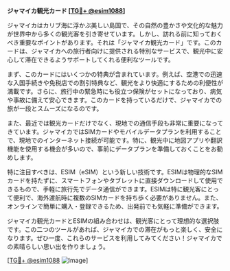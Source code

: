 **ジャマイカ観光カード [[TG💪+ @esim1088](https://t.me/s/esim1088)]**

ジャマイカはカリブ海に浮かぶ美しい島国で、その自然の豊かさや文化的な魅力が世界中から多くの観光客を引き寄せています。しかし、訪れる前に知っておくべき重要なポイントがあります。それは「ジャマイカ観光カード」です。このカードは、ジャマイカへの旅行者向けに提供される特別なサービスで、観光中に安心して滞在できるようサポートしてくれる便利なツールです。

まず、このカードにはいくつかの特典が含まれています。例えば、空港での迅速な入国手続きや免税店での割引特典など、観光をより快適にするための利便性が満載です。さらに、旅行中の緊急時にも役立つ保険がセットになっており、病気や事故に備えて安心できます。このカードを持っているだけで、ジャマイカでの旅が一段とスムーズになるのです。

また、最近では観光カードだけでなく、現地での通信手段も非常に重要になってきています。ジャマイカではSIMカードやモバイルデータプランを利用することで、現地でのインターネット接続が可能です。特に、観光中に地図アプリや翻訳機能を使用する機会が多いので、事前にデータプランを準備しておくことをお勧めします。

特に注目すべきは、ESIM（eSIM）という新しい技術です。ESIMは物理的なSIMカードを持たずに、スマートフォンやタブレットに直接ダウンロードして使用できるもので、手軽に旅行先でデータ通信ができます。ESIMは特に観光客にとって便利で、海外渡航時に複数のSIMカードを持ち歩く必要がありません。また、オンラインで簡単に購入・登録できるため、出発前でも気軽に準備ができます。

ジャマイカ観光カードとESIMの組み合わせは、観光客にとって理想的な選択肢です。この二つのツールがあれば、ジャマイカでの滞在がもっと楽しく、安全になります。ぜひ一度、これらのサービスを利用してみてください！ジャマイカでの素晴らしい思い出を作りましょう。

[[TG💪+ @esim1088](https://t.me/s/esim1088) ![Image](https://i.postimg.cc/Y0z9fWf4/image.png)]